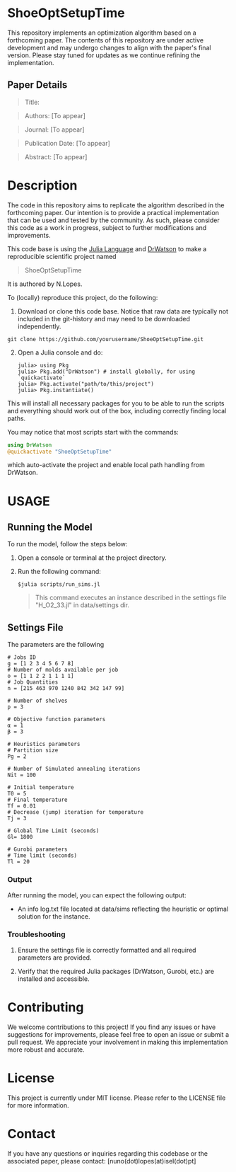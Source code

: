 # ShoeOptSetupTime 

This repository implements an optimization algorithm based on a forthcoming paper. The contents of this repository are under active development and may undergo changes to align with the paper's final version. Please stay tuned for updates as we continue refining the implementation.

## Paper Details

   > Title: 

   > Authors: [To appear]

<!---
   > Authors: J. O. Cerdeira 1, R. Enguiça 2,  N. Lopes 3, A. Moura 4

   > 1- CMA, Department of Mathematics, NOVA University Lisbon; 
     2- ISEL, Polytechnic of Lisboa, and CEMAT, University of Lisboa;
     3- ISEL, Polytechnic of Lisboa, and CEMAT, University of Lisboa;
     4- ISEP-LEMA, Polytechnic of Porto, and CMUP, University of Porto;
--->
   > Journal: [To appear]

   > Publication Date: [To appear]

   > Abstract: [To appear]


# Description

The code in this repository aims to replicate the algorithm described in the forthcoming paper. Our intention is to provide a practical implementation that can be used and tested by the community. As such, please consider this code as a work in progress, subject to further modifications and improvements.


This code base is using the [Julia Language](https://julialang.org/) and
[DrWatson](https://juliadynamics.github.io/DrWatson.jl/stable/)
to make a reproducible scientific project named
> ShoeOptSetupTime

It is authored by N.Lopes.

To (locally) reproduce this project, do the following:

1. Download or clone this code base. Notice that raw data are typically not included in the
   git-history and may need to be downloaded independently.

```
git clone https://github.com/yourusername/ShoeOptSetupTime.git
```

2. Open a Julia console and do:
   ```
   julia> using Pkg
   julia> Pkg.add("DrWatson") # install globally, for using `quickactivate`
   julia> Pkg.activate("path/to/this/project")
   julia> Pkg.instantiate()
   ```

This will install all necessary packages for you to be able to run the scripts and
everything should work out of the box, including correctly finding local paths.

You may notice that most scripts start with the commands:
```julia
using DrWatson
@quickactivate "ShoeOptSetupTime"
```
which auto-activate the project and enable local path handling from DrWatson.

# USAGE


## Running the Model

To run the model, follow the steps below:

1. Open a console or terminal at the project directory.

2. Run the following command:
   ```
   $julia scripts/run_sims.jl
   ```
      >   This command executes an instance described in the settings file "H_O2_33.jl" in data/settings dir.

## Settings File

The parameters are the following
```
# Jobs ID
g = [1 2 3 4 5 6 7 8]
# Number of molds available per job
o = [1 1 2 2 1 1 1 1]
# Job Quantities
n = [215 463 970 1240 842 342 147 99]

# Number of shelves 
p = 3

# Objective function parameters
α = 1
β = 3

# Heuristics parameters
# Partition size
Pg = 2

# Number of Simulated annealing iterations
Nit = 100

# Initial temperature
T0 = 5
# Final temperature
Tf = 0.01
# Decrease (jump) iteration for temperature
Tj = 3 

# Global Time Limit (seconds)
Gl= 1800

# Gurobi parameters
# Time limit (seconds)
Tl = 20
```

### Output

After running the model, you can expect the following output:

+ An info log.txt file located at data/sims reflecting the heuristic or optimal solution for the instance.

### Troubleshooting

1. Ensure the settings file is correctly formatted and all required parameters are provided.

2. Verify that the required Julia packages (DrWatson, Gurobi, etc.) are installed and accessible.

# Contributing

We welcome contributions to this project! If you find any issues or have suggestions for improvements, please feel free to open an issue or submit a pull request. We appreciate your involvement in making this implementation more robust and accurate.

# License

This project is currently under MIT license. Please refer to the LICENSE file for more information.

# Contact

If you have any questions or inquiries regarding this codebase or the associated paper, please contact: [nuno(dot)lopes(at)isel(dot)pt]
